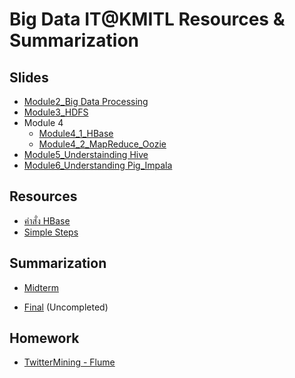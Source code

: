 # Big Data IT@KMITL Resources & Summarization

## Slides
- [Module2_Big Data Processing](https://github.com/madooding/bd_it_kmitl_summarization/blob/master/resources/Module2_Big%20Data%20Processing.ppt.pdf)
- [Module3_HDFS](https://github.com/madooding/bd_it_kmitl_summarization/blob/master/resources/Module3_HDFS.ppt.pdf)
- Module 4
  - [Module4_1_HBase](https://github.com/madooding/bd_it_kmitl_summarization/blob/master/resources/Module4_1_HBase.ppt.pdf)
  - [Module4_2_MapReduce_Oozie](https://github.com/madooding/bd_it_kmitl_summarization/blob/master/resources/Module4_2_MapReduce_Oozie.ppt.pdf)
- [Module5_Understainding Hive](https://github.com/madooding/bd_it_kmitl_summarization/blob/master/resources/Module5_Understanding%20Hive.ppt.pdf)
- [Module6_Understanding Pig_Impala](https://github.com/madooding/bd_it_kmitl_summarization/blob/master/resources/Module6_Understanding%20Pig_Impala.ppt.pdf)

## Resources
- [คำสั่ง HBase](https://github.com/madooding/bd_it_kmitl_summarization/blob/master/resources/HBaseCommands.pdf)
- [Simple Steps](https://github.com/madooding/bd_it_kmitl_summarization/blob/master/resources/SimpleSteps.pdf)

## Summarization
- [Midterm](https://github.com/madooding/bd_it_kmitl_summarization/blob/master/Midterm.md)

- [Final](https://github.com/madooding/bd_it_kmitl_summarization/blob/master/Final.md) (Uncompleted)

## Homework
- [TwitterMining - Flume](https://github.com/madooding/bd_it_kmitl_summarization/blob/master/TwitterMining.md)